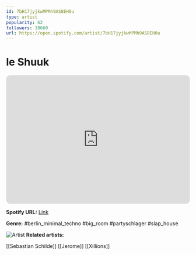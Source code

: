 ```yaml
---
id: 7bH17jyjkwMPMh9AS8EH0u
type: artist
popularity: 62
followers: 38660
url: https://open.spotify.com/artist/7bH17jyjkwMPMh9AS8EH0u
---
```

# le Shuuk

<iframe style="border-radius:12px" src="https://open.spotify.com/embed/artist/7bH17jyjkwMPMh9AS8EH0u" width="100%" height="352" frameBorder="0" allowfullscreen="" allow="autoplay; clipboard-write; encrypted-media; fullscreen; picture-in-picture" loading="lazy"></iframe>

**Spotify URL:** [Link](https://open.spotify.com/artist/7bH17jyjkwMPMh9AS8EH0u)

**Genre:**  #berlin_minimal_techno #big_room #partyschlager #slap_house

![Artist](https://i.scdn.co/image/ab6761610000e5eb4d5847bc32905485a326b54e)
**Related artists:**

[[Sebastian Schilde]]
[[Jerome]]
[[Xillions]]
